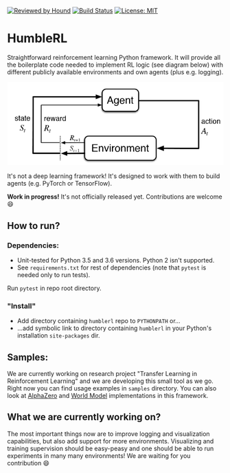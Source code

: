 [![Reviewed by Hound](https://img.shields.io/badge/Reviewed_by-Hound-8E64B0.svg)](https://houndci.com) [![Build Status](https://travis-ci.org/piojanu/humblerl.svg?branch=master)](https://travis-ci.org/piojanu/humblerl) [![License: MIT](https://img.shields.io/badge/License-MIT-yellow.svg)](https://opensource.org/licenses/MIT)

# HumbleRL
Straightforward reinforcement learning Python framework. It will provide all the boilerplate code needed to implement RL logic (see diagram below) with different publicly available environments and own agents (plus e.g. logging).

<p align="center"><img src ="misc/rl_diagram.png" /></p>

It's not a deep learning framework! It's designed to work with them to build agents (e.g. PyTorch or TensorFlow).

**Work in progress!** It's not officially released yet. Contributions are welcome :smile:

## How to run?
### Dependencies:
* Unit-tested for Python 3.5 and 3.6 versions. Python 2 isn't supported.
* See `requirements.txt` for rest of dependencies (note that `pytest` is needed only to run tests).

Run `pytest` in repo root directory.

### "Install"
* Add directory containing `humblerl` repo to `PYTHONPATH` or...
* ...add symbolic link to directory containing `humblerl` in your Python's installation `site-packages` dir.

## Samples:
We are currently working on research project "Transfer Learning in Reinforcement Learning" and we are developing this small tool as we go. Right now you can find usage examples in `samples` directory. You can also look at [AlphaZero](https://github.com/piojanu/AlphaZero) and [World Model](https://github.com/piojanu/World-Models) implementations in this framework.

## What we are currently working on?
The most important things now are to improve logging and visualization capabilities, but also add support for more environments. Visualizing and training supervision should be easy-peasy and one should be able to run experiments in many many environments! We are waiting for you contribution :smile:
